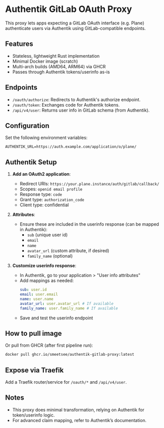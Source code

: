 # Authentik GitLab OAuth Proxy

This proxy lets apps expecting a GitLab OAuth interface (e.g. Plane) authenticate users via Authentik using GitLab-compatible endpoints.

## Features

- Stateless, lightweight Rust implementation
- Minimal Docker image (scratch)
- Multi-arch builds (AMD64, ARM64) via GHCR
- Passes through Authentik tokens/userinfo as-is

## Endpoints

- `/oauth/authorize`: Redirects to Authentik's authorize endpoint.
- `/oauth/token`: Exchanges code for Authentik tokens.
- `/api/v4/user`: Returns user info in GitLab schema (from Authentik).

## Configuration

Set the following environment variables:

```env
AUTHENTIK_URL=https://auth.example.com/application/o/plane/
```

## Authentik Setup

1. **Add an OAuth2 application**:
   - Redirect URIs: `https://your.plane.instance/auth/gitlab/callback/`
   - Scopes: `openid email profile`
   - Response type: `code`
   - Grant type: `authorization_code`
   - Client type: confidential

2. **Attributes**:
   - Ensure these are included in the userinfo response (can be mapped in Authentik):
     - `sub` (unique user id)
     - `email`
     - `name`
     - `avatar_url` (custom attribute, if desired)
     - `family_name` (optional)

3. **Customize userinfo response**:
   - In Authentik, go to your application > "User info attributes"
   - Add mappings as needed:
     ```yaml
     sub: user.id
     email: user.email
     name: user.name
     avatar_url: user.avatar_url # If available
     family_name: user.family_name # If available
     ```
   - Save and test the userinfo endpoint

## How to pull image

Or pull from GHCR (after first pipeline run):

```sh
docker pull ghcr.io/smeetsee/authentik-gitlab-proxy:latest
```

## Expose via Traefik

Add a Traefik router/service for `/oauth/*` and `/api/v4/user`.

## Notes

- This proxy does minimal transformation, relying on Authentik for token/userinfo logic.
- For advanced claim mapping, refer to Authentik’s documentation.
